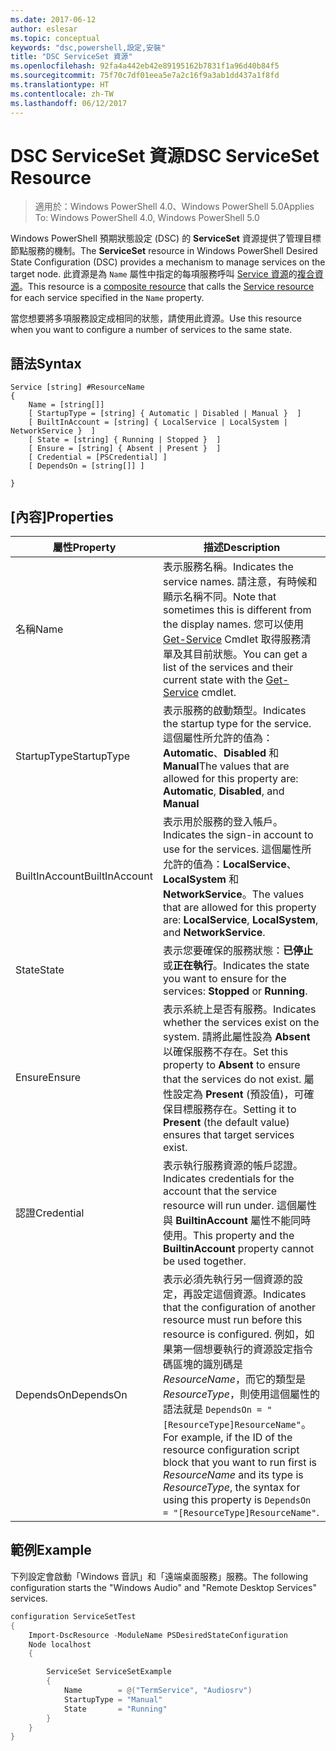 ```yaml
---
ms.date: 2017-06-12
author: eslesar
ms.topic: conceptual
keywords: "dsc,powershell,設定,安裝"
title: "DSC ServiceSet 資源"
ms.openlocfilehash: 92fa4a442eb42e89195162b7831f1a96d40b84f5
ms.sourcegitcommit: 75f70c7df01eea5e7a2c16f9a3ab1dd437a1f8fd
ms.translationtype: HT
ms.contentlocale: zh-TW
ms.lasthandoff: 06/12/2017
---
```

# <a name="dsc-serviceset-resource"></a><span data-ttu-id="d4456-103">DSC ServiceSet 資源</span><span class="sxs-lookup"><span data-stu-id="d4456-103">DSC ServiceSet Resource</span></span>

> <span data-ttu-id="d4456-104">適用於：Windows PowerShell 4.0、Windows PowerShell 5.0</span><span class="sxs-lookup"><span data-stu-id="d4456-104">Applies To: Windows PowerShell 4.0, Windows PowerShell 5.0</span></span>


<span data-ttu-id="d4456-105">Windows PowerShell 預期狀態設定 (DSC) 的 **ServiceSet** 資源提供了管理目標節點服務的機制。</span><span class="sxs-lookup"><span data-stu-id="d4456-105">The **ServiceSet** resource in Windows PowerShell Desired State Configuration (DSC) provides a mechanism to manage services on the target node.</span></span> <span data-ttu-id="d4456-106">此資源是為 `Name` 屬性中指定的每項服務呼叫 [Service 資源](serviceResource.md)的[複合資源](authoringResourceComposite.md)。</span><span class="sxs-lookup"><span data-stu-id="d4456-106">This resource is a [composite resource](authoringResourceComposite.md) that calls the [Service resource](serviceResource.md) for each service specified in the `Name` property.</span></span>

<span data-ttu-id="d4456-107">當您想要將多項服務設定成相同的狀態，請使用此資源。</span><span class="sxs-lookup"><span data-stu-id="d4456-107">Use this resource when you want to configure a number of services to the same state.</span></span>

## <a name="syntax"></a><span data-ttu-id="d4456-108">語法</span><span class="sxs-lookup"><span data-stu-id="d4456-108">Syntax</span></span>

```
Service [string] #ResourceName
{
    Name = [string[]]
    [ StartupType = [string] { Automatic | Disabled | Manual }  ]
    [ BuiltInAccount = [string] { LocalService | LocalSystem | NetworkService }  ]
    [ State = [string] { Running | Stopped }  ]
    [ Ensure = [string] { Absent | Present }  ]
    [ Credential = [PSCredential] ]
    [ DependsOn = [string[]] ]
    
}
```

## <a name="properties"></a><span data-ttu-id="d4456-109">[內容]</span><span class="sxs-lookup"><span data-stu-id="d4456-109">Properties</span></span>

|  <span data-ttu-id="d4456-110">屬性</span><span class="sxs-lookup"><span data-stu-id="d4456-110">Property</span></span>  |  <span data-ttu-id="d4456-111">描述</span><span class="sxs-lookup"><span data-stu-id="d4456-111">Description</span></span>   | 
|---|---| 
| <span data-ttu-id="d4456-112">名稱</span><span class="sxs-lookup"><span data-stu-id="d4456-112">Name</span></span>| <span data-ttu-id="d4456-113">表示服務名稱。</span><span class="sxs-lookup"><span data-stu-id="d4456-113">Indicates the service names.</span></span> <span data-ttu-id="d4456-114">請注意，有時候和顯示名稱不同。</span><span class="sxs-lookup"><span data-stu-id="d4456-114">Note that sometimes this is different from the display names.</span></span> <span data-ttu-id="d4456-115">您可以使用 [Get-Service](https://technet.microsoft.com/en-us/library/hh849804.aspx) Cmdlet 取得服務清單及其目前狀態。</span><span class="sxs-lookup"><span data-stu-id="d4456-115">You can get a list of the services and their current state with the [Get-Service](https://technet.microsoft.com/en-us/library/hh849804.aspx) cmdlet.</span></span>|
| <span data-ttu-id="d4456-116">StartupType</span><span class="sxs-lookup"><span data-stu-id="d4456-116">StartupType</span></span>| <span data-ttu-id="d4456-117">表示服務的啟動類型。</span><span class="sxs-lookup"><span data-stu-id="d4456-117">Indicates the startup type for the service.</span></span> <span data-ttu-id="d4456-118">這個屬性所允許的值為：**Automatic**、**Disabled** 和 **Manual**</span><span class="sxs-lookup"><span data-stu-id="d4456-118">The values that are allowed for this property are: **Automatic**, **Disabled**, and **Manual**</span></span>|  
| <span data-ttu-id="d4456-119">BuiltInAccount</span><span class="sxs-lookup"><span data-stu-id="d4456-119">BuiltInAccount</span></span>| <span data-ttu-id="d4456-120">表示用於服務的登入帳戶。</span><span class="sxs-lookup"><span data-stu-id="d4456-120">Indicates the sign-in account to use for the services.</span></span> <span data-ttu-id="d4456-121">這個屬性所允許的值為：**LocalService**、**LocalSystem** 和 **NetworkService**。</span><span class="sxs-lookup"><span data-stu-id="d4456-121">The values that are allowed for this property are: **LocalService**, **LocalSystem**, and **NetworkService**.</span></span>| 
| <span data-ttu-id="d4456-122">State</span><span class="sxs-lookup"><span data-stu-id="d4456-122">State</span></span>| <span data-ttu-id="d4456-123">表示您要確保的服務狀態：**已停止**或**正在執行**。</span><span class="sxs-lookup"><span data-stu-id="d4456-123">Indicates the state you want to ensure for the services: **Stopped** or **Running**.</span></span>| 
| <span data-ttu-id="d4456-124">Ensure</span><span class="sxs-lookup"><span data-stu-id="d4456-124">Ensure</span></span>| <span data-ttu-id="d4456-125">表示系統上是否有服務。</span><span class="sxs-lookup"><span data-stu-id="d4456-125">Indicates whether the services exist on the system.</span></span> <span data-ttu-id="d4456-126">請將此屬性設為 **Absent** 以確保服務不存在。</span><span class="sxs-lookup"><span data-stu-id="d4456-126">Set this property to **Absent** to ensure that the services do not exist.</span></span> <span data-ttu-id="d4456-127">屬性設定為 **Present** (預設值)，可確保目標服務存在。</span><span class="sxs-lookup"><span data-stu-id="d4456-127">Setting it to **Present** (the default value) ensures that target services exist.</span></span>|
| <span data-ttu-id="d4456-128">認證</span><span class="sxs-lookup"><span data-stu-id="d4456-128">Credential</span></span>| <span data-ttu-id="d4456-129">表示執行服務資源的帳戶認證。</span><span class="sxs-lookup"><span data-stu-id="d4456-129">Indicates credentials for the account that the service resource will run under.</span></span> <span data-ttu-id="d4456-130">這個屬性與 **BuiltinAccount** 屬性不能同時使用。</span><span class="sxs-lookup"><span data-stu-id="d4456-130">This property and the **BuiltinAccount** property cannot be used together.</span></span>| 
| <span data-ttu-id="d4456-131">DependsOn</span><span class="sxs-lookup"><span data-stu-id="d4456-131">DependsOn</span></span>| <span data-ttu-id="d4456-132">表示必須先執行另一個資源的設定，再設定這個資源。</span><span class="sxs-lookup"><span data-stu-id="d4456-132">Indicates that the configuration of another resource must run before this resource is configured.</span></span> <span data-ttu-id="d4456-133">例如，如果第一個想要執行的資源設定指令碼區塊的識別碼是 *ResourceName*，而它的類型是 *ResourceType*，則使用這個屬性的語法就是 `DependsOn = "[ResourceType]ResourceName"`。</span><span class="sxs-lookup"><span data-stu-id="d4456-133">For example, if the ID of the resource configuration script block that you want to run first is *ResourceName* and its type is *ResourceType*, the syntax for using this property is `DependsOn = "[ResourceType]ResourceName"`.</span></span>| 



## <a name="example"></a><span data-ttu-id="d4456-134">範例</span><span class="sxs-lookup"><span data-stu-id="d4456-134">Example</span></span>

<span data-ttu-id="d4456-135">下列設定會啟動「Windows 音訊」和「遠端桌面服務」服務。</span><span class="sxs-lookup"><span data-stu-id="d4456-135">The following configuration starts the "Windows Audio" and "Remote Desktop Services" services.</span></span>

```powershell
configuration ServiceSetTest
{
    Import-DscResource -ModuleName PSDesiredStateConfiguration
    Node localhost
    {

        ServiceSet ServiceSetExample
        {
            Name        = @("TermService", "Audiosrv")
            StartupType = "Manual"
            State       = "Running"
        } 
    }
}
```

